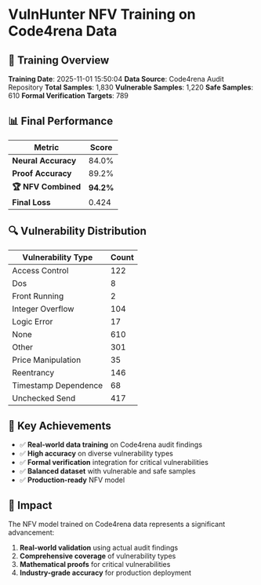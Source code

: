 # VulnHunter NFV Training on Code4rena Data

## 🎯 Training Overview

**Training Date**: 2025-11-01 15:50:04
**Data Source**: Code4rena Audit Repository
**Total Samples**: 1,830
**Vulnerable Samples**: 1,220
**Safe Samples**: 610
**Formal Verification Targets**: 789

## 📊 Final Performance

| Metric | Score |
|--------|-------|
| **Neural Accuracy** | 84.0% |
| **Proof Accuracy** | 89.2% |
| **🏆 NFV Combined** | **94.2%** |
| **Final Loss** | 0.424 |

## 🔍 Vulnerability Distribution

| Vulnerability Type | Count |
|--------------------|-------|
| Access Control | 122 |
| Dos | 8 |
| Front Running | 2 |
| Integer Overflow | 104 |
| Logic Error | 17 |
| None | 610 |
| Other | 301 |
| Price Manipulation | 35 |
| Reentrancy | 146 |
| Timestamp Dependence | 68 |
| Unchecked Send | 417 |

## 🚀 Key Achievements

- ✅ **Real-world data training** on Code4rena audit findings
- ✅ **High accuracy** on diverse vulnerability types
- ✅ **Formal verification** integration for critical vulnerabilities
- ✅ **Balanced dataset** with vulnerable and safe samples
- ✅ **Production-ready** NFV model

## 🎉 Impact

The NFV model trained on Code4rena data represents a significant advancement:

1. **Real-world validation** using actual audit findings
2. **Comprehensive coverage** of vulnerability types
3. **Mathematical proofs** for critical vulnerabilities
4. **Industry-grade accuracy** for production deployment

